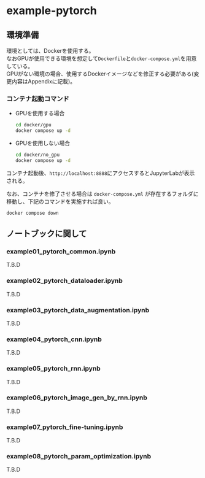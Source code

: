 # example-pytorch

## 環境準備

環境としては、Dockerを使用する。  
なおGPUが使用できる環境を想定して`Dockerfile`と`docker-compose.yml`を用意している。  
GPUがない環境の場合、使用するDockerイメージなどを修正する必要がある(変更内容はAppendixに記載)。

### コンテナ起動コマンド

- GPUを使用する場合

    ```bash
    cd docker/gpu
    docker compose up -d
    ```

- GPUを使用しない場合

    ```bash
    cd docker/no_gpu
    docker compose up -d
    ```

コンテナ起動後、`http://localhost:8888`にアクセスするとJupyterLabが表示される。

なお、コンテナを修了させる場合は `docker-compose.yml` が存在するフォルダに移動し、下記のコマンドを実施すれば良い。

```bash
docker compose down
```

## ノートブックに関して

### example01_pytorch_common.ipynb

T.B.D

### example02_pytorch_dataloader.ipynb

T.B.D

### example03_pytorch_data_augmentation.ipynb

T.B.D

### example04_pytorch_cnn.ipynb

T.B.D

### example05_pytorch_rnn.ipynb

T.B.D

### example06_pytorch_image_gen_by_rnn.ipynb

T.B.D

### example07_pytorch_fine-tuning.ipynb

T.B.D

### example08_pytorch_param_optimization.ipynb

T.B.D
